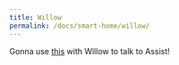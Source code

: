 ```yaml
---
title: Willow
permalink: /docs/smart-home/willow/
---
```


Gonna use [this](https://heywillow.io/hardware/#esp32-s3-box-3) with Willow to talk to Assist! 